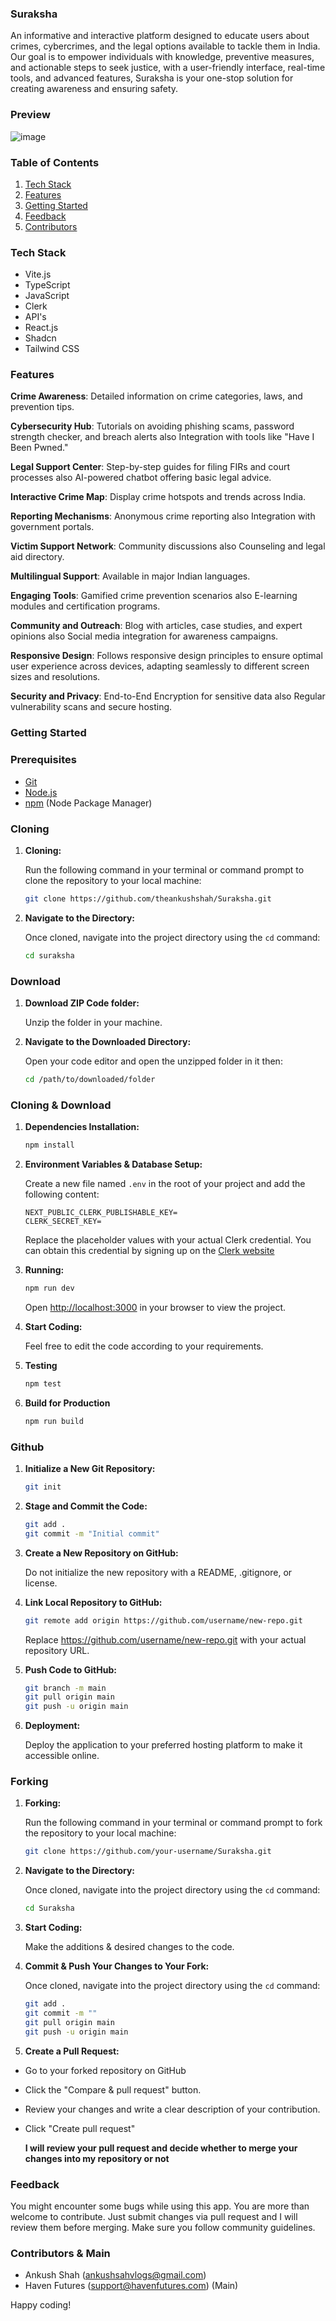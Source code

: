 ### Suraksha

An informative and interactive platform designed to educate users about crimes, cybercrimes, and the legal options available to tackle them in India. Our goal is to empower individuals with knowledge, preventive measures, and actionable steps to seek justice, with a user-friendly interface, real-time tools, and advanced features, Suraksha is your one-stop solution for creating awareness and ensuring safety.

### Preview

![image](public/Preview.png)

### <a name="table">Table of Contents</a>

1. [Tech Stack](#tech-stack)
2. [Features](#features)
3. [Getting Started](#getting-started)
4. [Feedback](#feedback)
5. [Contributors](#contributors)

### <a name="tech-stack">Tech Stack</a>

- Vite.js
- TypeScript
- JavaScript
- Clerk
- API's
- React.js
- Shadcn
- Tailwind CSS

### <a name="features">Features</a>

**Crime Awareness**: Detailed information on crime categories, laws, and prevention tips.

**Cybersecurity Hub**: Tutorials on avoiding phishing scams, password strength checker, and breach alerts also Integration with tools like "Have I Been Pwned."

**Legal Support Center**: Step-by-step guides for filing FIRs and court processes also AI-powered chatbot offering basic legal advice.

**Interactive Crime Map**: Display crime hotspots and trends across India.

**Reporting Mechanisms**: Anonymous crime reporting also Integration with government portals.

**Victim Support Network**: Community discussions also Counseling and legal aid directory.

**Multilingual Support**: Available in major Indian languages.

**Engaging Tools**: Gamified crime prevention scenarios also E-learning modules and certification programs.

**Community and Outreach**: Blog with articles, case studies, and expert opinions also Social media integration for awareness campaigns.

**Responsive Design**: Follows responsive design principles to ensure optimal user experience across devices, adapting seamlessly to different screen sizes and resolutions.

**Security and Privacy**: End-to-End Encryption for sensitive data also Regular vulnerability scans and secure hosting.


### <a name="getting-started">Getting Started</a>

### Prerequisites

- [Git](https://git-scm.com/)
- [Node.js](https://nodejs.org/en)
- [npm](https://www.npmjs.com/) (Node Package Manager)

### Cloning

1. **Cloning:** 

    Run the following command in your terminal or command prompt to clone the repository to your local machine:

    ```bash
    git clone https://github.com/theankushshah/Suraksha.git
    ```

2. **Navigate to the Directory:** 
    
    Once cloned, navigate into the project directory using the `cd` command:

    ```bash
    cd suraksha
    ```

### Download

1. **Download ZIP Code folder:** 

    Unzip the folder in your machine.

2. **Navigate to the Downloaded Directory:** 

    Open your code editor and open the unzipped folder in it then:

    ```bash
    cd /path/to/downloaded/folder
    ```

### Cloning & Download

1. **Dependencies Installation:**

    ```bash
    npm install
    ```

2. **Environment Variables & Database Setup:** 

    Create a new file named `.env` in the root of your project and add the following content:

    ```env
    NEXT_PUBLIC_CLERK_PUBLISHABLE_KEY=
    CLERK_SECRET_KEY=
    ```

    Replace the placeholder values with your actual Clerk credential. You can obtain this credential by signing up on the [Clerk website](https://clerk.com/)

3. **Running:**

    ```bash
    npm run dev
    ```

    Open [http://localhost:3000](http://localhost:3000) in your browser to view the project.

4. **Start Coding:** 

    Feel free to edit the code according to your requirements. 

5. **Testing**

    ```bash
    npm test
    ```

6. **Build for Production**

    ```bash
    npm run build
    ```

### Github

1. **Initialize a New Git Repository:**

    ```bash
    git init
    ```

2. **Stage and Commit the Code:**

    ```bash
    git add .
    git commit -m "Initial commit"
    ```

3. **Create a New Repository on GitHub:**

    Do not initialize the new repository with a README, .gitignore, or license.

4. **Link Local Repository to GitHub:**

    ```bash
    git remote add origin https://github.com/username/new-repo.git
    ```

    Replace https://github.com/username/new-repo.git with your actual repository URL.

5. **Push Code to GitHub:**

    ```bash
    git branch -m main
    git pull origin main
    git push -u origin main
    ```

6. **Deployment:** 
    
    Deploy the application to your preferred hosting platform to make it accessible online.

### Forking

1. **Forking:** 

    Run the following command in your terminal or command prompt to fork the repository to your local machine:

    ```bash
    git clone https://github.com/your-username/Suraksha.git
    ```

2. **Navigate to the Directory:** 

    Once cloned, navigate into the project directory using the `cd` command:

    ```bash
    cd Suraksha
    ```

3. **Start Coding:** 

    Make the additions & desired changes to the code.

4. **Commit & Push Your Changes to Your Fork:** 

    Once cloned, navigate into the project directory using the `cd` command:

    ```bash
    git add .
    git commit -m ""
    git pull origin main
    git push -u origin main
    ```

5. **Create a Pull Request:**

- Go to your forked repository on GitHub
- Click the "Compare & pull request" button.
- Review your changes and write a clear description of your contribution.
- Click "Create pull request"

    **I will review your pull request and decide whether to merge your changes into my repository or not**

### <a name="feedback">Feedback</a>

You might encounter some bugs while using this app. You are more than welcome to contribute. Just submit changes via pull request and I will review them before merging. Make sure you follow community guidelines.

### <a name="contributors">Contributors & Main</a>

- Ankush Shah (ankushsahvlogs@gmail.com)
- Haven Futures (support@havenfutures.com) (Main)

Happy coding!